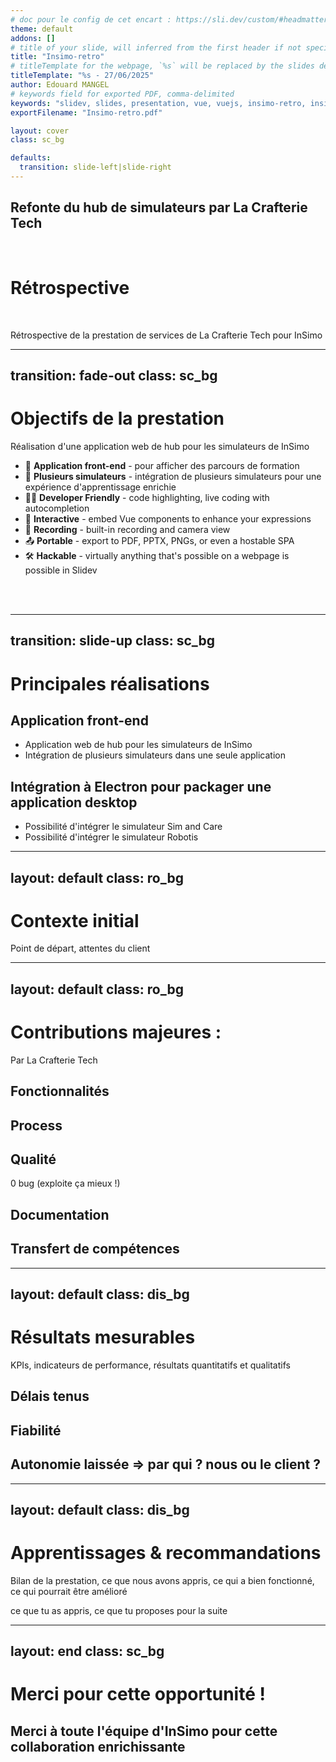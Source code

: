 ```yaml
---
# doc pour le config de cet encart : https://sli.dev/custom/#headmatter
theme: default
addons: []
# title of your slide, will inferred from the first header if not specified
title: "Insimo-retro"
# titleTemplate for the webpage, `%s` will be replaced by the slides deck's title
titleTemplate: "%s - 27/06/2025"
author: Edouard MANGEL
# keywords field for exported PDF, comma-delimited
keywords: "slidev, slides, presentation, vue, vuejs, insimo-retro, insimo, retro"
exportFilename: "Insimo-retro.pdf"

layout: cover
class: sc_bg

defaults:
  transition: slide-left|slide-right
---
```


## Refonte du hub de simulateurs par La Crafterie Tech
<br>

# Rétrospective
<br>

Rétrospective de la prestation de services de La Crafterie Tech pour InSimo


<!--
The last comment block of each slide will be treated as slide notes. It will be visible and editable in Presenter Mode along with the slide. [Read more in the docs](https://sli.dev/guide/syntax.html#notes)
-->

---
transition: fade-out
class: sc_bg
---

# Objectifs de la prestation 
Réalisation d'une application web de hub pour les simulateurs de InSimo

- 📝 **Application front-end** -  pour afficher des parcours de formation
- 🎨 **Plusieurs simulateurs** -  intégration de plusieurs simulateurs pour une expérience d'apprentissage enrichie
- 🧑‍💻 **Developer Friendly** - code highlighting, live coding with autocompletion
- 🤹 **Interactive** - embed Vue components to enhance your expressions
- 🎥 **Recording** - built-in recording and camera view
- 📤 **Portable** - export to PDF, PPTX, PNGs, or even a hostable SPA
- 🛠 **Hackable** - virtually anything that's possible on a webpage is possible in Slidev
<br>
<br>


---
transition: slide-up
class: sc_bg
---

# Principales réalisations 

## Application front-end
- Application web de hub pour les simulateurs de InSimo
- Intégration de plusieurs simulateurs dans une seule application

## Intégration à Electron pour packager une application desktop
- Possibilité d'intégrer le simulateur Sim and Care 
- Possibilité d'intégrer le simulateur Robotis  

---
layout: default
class: ro_bg
---

# Contexte initial 
Point de départ, attentes du client


---
layout: default
class: ro_bg
---

# Contributions majeures : 
Par La Crafterie Tech

## Fonctionnalités 

## Process 

## Qualité 

0 bug (exploite ça mieux !)

## Documentation

## Transfert de compétences

---
layout: default
class: dis_bg
---

# Résultats mesurables 
KPIs, indicateurs de performance, résultats quantitatifs et qualitatifs

## Délais tenus

## Fiabilité

## Autonomie laissée => par qui ? nous ou le client ?

---
layout: default
class: dis_bg
---

# Apprentissages & recommandations 
Bilan de la prestation, ce que nous avons appris, ce qui a bien fonctionné, ce qui pourrait être amélioré


ce que tu as appris, ce que tu proposes pour la suite



---
layout: end
class: sc_bg
---

# Merci pour cette opportunité !

## Merci à toute l'équipe d'InSimo pour cette collaboration enrichissante